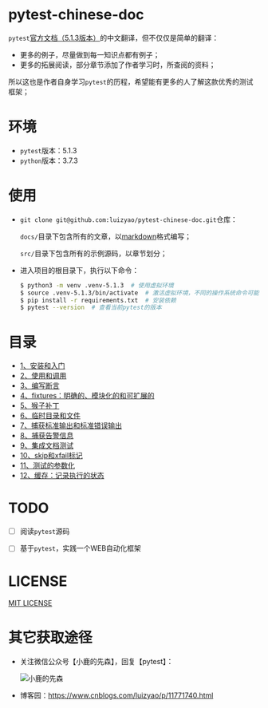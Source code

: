 # pytest-chinese-doc
`pytest`[官方文档（5.1.3版本）](https://docs.pytest.org/en/5.1.3/contents.html)的中文翻译，但不仅仅是简单的翻译：

- 更多的例子，尽量做到每一知识点都有例子；
- 更多的拓展阅读，部分章节添加了作者学习时，所查阅的资料；

所以这也是作者自身学习`pytest`的历程，希望能有更多的人了解这款优秀的测试框架；


# 环境

- `pytest`版本：5.1.3
- `python`版本：3.7.3


# 使用

- `git clone git@github.com:luizyao/pytest-chinese-doc.git`仓库：

    `docs/`目录下包含所有的文章，以[markdown](https://daringfireball.net/projects/markdown/)格式编写；

    `src/`目录下包含所有的示例源码，以章节划分；

- 进入项目的根目录下，执行以下命令：

    ```bash
    $ python3 -m venv .venv-5.1.3  # 使用虚拟环境
    $ source .venv-5.1.3/bin/activate  # 激活虚拟环境，不同的操作系统命令可能不一样
    $ pip install -r requirements.txt  # 安装依赖
    $ pytest --version  # 查看当前pytest的版本
    ```



# 目录

- [1、安装和入门](docs/1、安装和入门.md)
- [2、使用和调用](docs/2、使用和调用.md)
- [3、编写断言](docs/3、编写断言.md)
- [4、fixtures：明确的、模块化的和可扩展的](docs/4、fixtures：明确的、模块化的和可扩展的.md)
- [5、猴子补丁](docs/5、猴子补丁.md)
- [6、临时目录和文件](docs/6、临时目录和文件.md)
- [7、捕获标准输出和标准错误输出](docs/7、捕获标准输出和标准错误输出.md)
- [8、捕获告警信息](docs/8、捕获告警信息.md)
- [9、集成文档测试](docs/9、集成文档测试.md)
- [10、skip和xfail标记](docs/10、skip和xfail标记.md)
- [11、测试的参数化](docs/11、测试的参数化.md)
- [12、缓存：记录执行的状态](docs/12、缓存：记录执行的状态.md)


# TODO

- [ ] 阅读`pytest`源码
- [ ] 基于`pytest`，实践一个WEB自动化框架 


# LICENSE

[MIT LICENSE](LICENSE)


# 其它获取途径

- 关注微信公众号【小鹿的先森】，回复【pytest】：

    ![小鹿的先森](wechat.jpg)

- 博客园：<https://www.cnblogs.com/luizyao/p/11771740.html>
